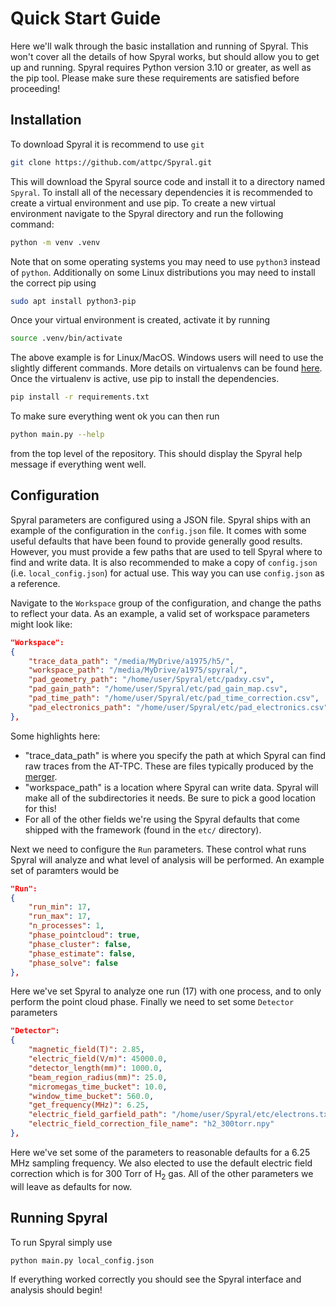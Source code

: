 # Quick Start Guide

Here we'll walk through the basic installation and running of Spyral. This won't cover all the details of how Spyral works, but should allow you to get up and running. Spyral requires Python version 3.10 or greater, as well as the pip tool. Please make sure these requirements are satisfied before proceeding!

## Installation

To download Spyral it is recommend to use `git`

```bash
git clone https://github.com/attpc/Spyral.git
```

This will download the Spyral source code and install it to a directory named `Spyral`. To install all of the necessary dependencies it is recommended to create a virtual environment and use pip. To create a new virtual environment navigate to the Spyral directory and run the following command:

```bash
python -m venv .venv
```

Note that on some operating systems you may need to use `python3` instead of `python`. Additionally on some Linux distributions you may need to install the correct pip using

```bash
sudo apt install python3-pip
```

Once your virtual environment is created, activate it by running

```bash
source .venv/bin/activate
```

The above example is for Linux/MacOS. Windows users will need to use the slightly different commands. More details on virtualenvs can be found [here](https://docs.python.org/3/library/venv.html). Once the virtualenv is active, use pip to install the dependencies.

```bash
pip install -r requirements.txt
```

To make sure everything went ok you can then run

```bash
python main.py --help
```

from the top level of the repository. This should display the Spyral help message if everything went well.

## Configuration

Spyral parameters are configured using a JSON file. Spyral ships with an example of the configuration in the `config.json` file. It comes with some useful defaults that have been found to provide generally good results. However, you must provide a few paths that are used to tell Spyral where to find and write data. It is also recommended to make a copy of `config.json` (i.e. `local_config.json`) for actual use. This way you can use `config.json` as a reference.

Navigate to the `Workspace` group of the configuration, and change the paths to reflect your data. As an example, a valid set of workspace parameters might look like:

```json
"Workspace":
{
    "trace_data_path": "/media/MyDrive/a1975/h5/",
    "workspace_path": "/media/MyDrive/a1975/spyral/",
    "pad_geometry_path": "/home/user/Spyral/etc/padxy.csv",
    "pad_gain_path": "/home/user/Spyral/etc/pad_gain_map.csv",
    "pad_time_path": "/home/user/Spyral/etc/pad_time_correction.csv",
    "pad_electronics_path": "/home/user/Spyral/etc/pad_electronics.csv"
},
```

Some highlights here:

- "trace_data_path" is where you specify the path at which Spyral can find raw traces from the AT-TPC. These are files typically produced by the [merger](https://github.com/gwm17/rusted_graw/).
- "workspace_path" is a location where Spyral can write data. Spyral will make all of the subdirectories it needs. Be sure to pick a good location for this!
- For all of the other fields we're using the Spyral defaults that come shipped with the framework (found in the `etc/` directory).

Next we need to configure the `Run` parameters. These control what runs Spyral will analyze and what level of analysis will be performed. An example set of paramters would be

```json
"Run":
{
    "run_min": 17,
    "run_max": 17,
    "n_processes": 1,
    "phase_pointcloud": true,
    "phase_cluster": false,
    "phase_estimate": false,
    "phase_solve": false
},
```

Here we've set Spyral to analyze one run (17) with one process, and to only perform the point cloud phase. Finally we need to set some `Detector` parameters

```json
"Detector":
{
    "magnetic_field(T)": 2.85,
    "electric_field(V/m)": 45000.0,
    "detector_length(mm)": 1000.0,
    "beam_region_radius(mm)": 25.0,
    "micromegas_time_bucket": 10.0,
    "window_time_bucket": 560.0,
    "get_frequency(MHz)": 6.25,
    "electric_field_garfield_path": "/home/user/Spyral/etc/electrons.txt",
    "electric_field_correction_file_name": "h2_300torr.npy"
},
```

Here we've set some of the parameters to reasonable defaults for a 6.25 MHz sampling frequency. We also elected to use the default electric field correction which is for 300 Torr of H<sub>2</sub> gas.
All of the other parameters we will leave as defaults for now.

## Running Spyral

To run Spyral simply use

```bash
python main.py local_config.json
```

If everything worked correctly you should see the Spyral interface and analysis should begin!
